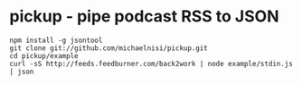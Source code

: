 # pickup - pipe podcast RSS to JSON

    npm install -g jsontool
    git clone git://github.com/michaelnisi/pickup.git
    cd pickup/example
    curl -sS http://feeds.feedburner.com/back2work | node example/stdin.js | json

